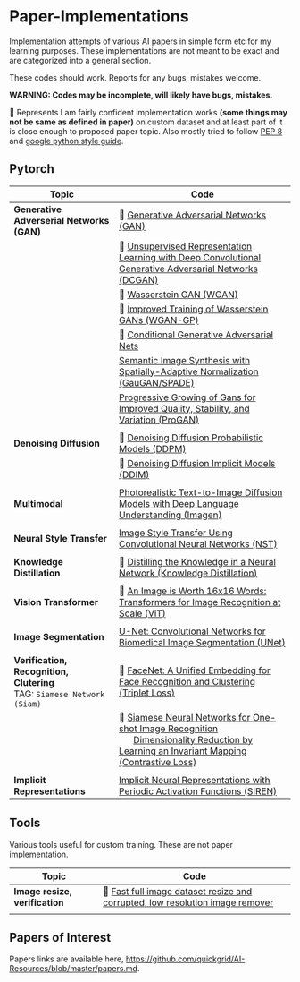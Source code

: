# Paper-Implementations

Implementation attempts of various AI papers in simple form etc for my learning purposes. These implementations are not meant to be exact and are categorized into a general section. 

These codes should work. Reports for any bugs, mistakes welcome.

**WARNING: Codes may be incomplete, will likely have bugs, mistakes.**

:rocket: Represents I am fairly confident implementation works **(some things may not be same as defined in paper)** on custom dataset and at least part of it is close enough to proposed paper topic. Also mostly tried to follow [PEP 8](https://www.python.org/dev/peps/pep-0008/) and [google python style guide](https://google.github.io/styleguide/pyguide.html).

## Pytorch

| Topic | Code |
| --- | --- |
| **Generative Adverserial Networks (GAN)** | :rocket: [Generative Adversarial Networks (GAN)](pytorch/gan) |
|  | :rocket: [Unsupervised Representation Learning with Deep Convolutional Generative Adversarial Networks (DCGAN)](pytorch/dcgan) |
|  | :rocket: [Wasserstein GAN (WGAN)](pytorch/wgan) |
|  | :rocket: [Improved Training of Wasserstein GANs (WGAN-GP)](pytorch/wgan-gp) |
|  | :rocket: [Conditional Generative Adversarial Nets](pytorch/conditional-wgan) |
|  | [Semantic Image Synthesis with Spatially-Adaptive Normalization (GauGAN/SPADE)](pytorch/gaugan) |
|  | [Progressive Growing of Gans for Improved Quality, Stability, and Variation (ProGAN)](pytorch/progan) |
|  |  |
| **Denoising Diffusion** | :rocket: [Denoising Diffusion Probabilistic Models (DDPM)](pytorch/ddpm) |
|  | :rocket: [Denoising Diffusion Implicit Models (DDIM)](pytorch/ddim) |
|  |  |
| **Multimodal** | [Photorealistic Text-to-Image Diffusion Models with Deep Language Understanding (Imagen)](pytorch/imagen) |
|  |  |
| **Neural Style Transfer** | [Image Style Transfer Using Convolutional Neural Networks (NST)](pytorch/neural-style-transfer) |
|  |  |
| **Knowledge Distillation** | :rocket: [Distilling the Knowledge in a Neural Network (Knowledge Distillation)](pytorch/knowledge-distillation) |
|  |  |
| **Vision Transformer** | :rocket: [An Image is Worth 16x16 Words: Transformers for Image Recognition at Scale (ViT)](pytorch/vision_transformer) |
|  |  |
| **Image Segmentation** | [U-Net: Convolutional Networks for Biomedical Image Segmentation (UNet)](pytorch/u-net) |
|  |  |
| **Verification, Recognition, Clutering** <br> TAG: `Siamese Network (Siam)` | :rocket: [FaceNet: A Unified Embedding for Face Recognition and Clustering (Triplet Loss)](pytorch/siamese-triplet-loss) |
|  | :rocket: [Siamese Neural Networks for One-shot Image Recognition](pytorch/siamese-contrastive-loss) <br>  &nbsp; &nbsp;  &nbsp; [Dimensionality Reduction by Learning an Invariant Mapping (Contrastive Loss)](pytorch/siamese-contrastive-loss) |
|  |  |
| **Implicit Representations** | [Implicit Neural Representations with Periodic Activation Functions (SIREN)](pytorch/siren) |

<!--
## Keras

| Topic | Code |
| --- | --- |
| **Object Detection** | [Focal Loss for Dense Object Detection (RetinaNet)](keras/retinanet) |
|  |  |
-->


## Tools

Various tools useful for custom training. These are not paper implementation.

| Topic | Code |
| --- | --- |
| **Image resize, verification** | :rocket: [Fast full image dataset resize and corrupted, low resolution image remover](tools) |
|  |  |



## Papers of Interest

Papers links are available here, https://github.com/quickgrid/AI-Resources/blob/master/papers.md.


